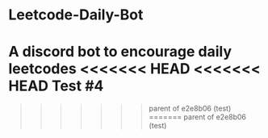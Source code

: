 # Leetcode-Daily-Bot
A discord bot to encourage daily leetcodes
<<<<<<< HEAD
<<<<<<< HEAD
Test #4
=======
>>>>>>> parent of e2e8b06 (test)
=======
>>>>>>> parent of e2e8b06 (test)
